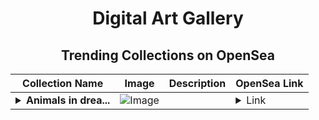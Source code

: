 <div align="center">

# Digital Art Gallery

## Trending Collections on OpenSea

| Collection Name                       | Image                                                                                     | Description                       | OpenSea Link                                                                                          |
|---------------------------------------|-------------------------------------------------------------------------------------------|-----------------------------------|--------------------------------------------------------------------------------------------------------|
| **<details><summary>Animals in drea...</summary>Animals in dreams</details>** | ![Image](https://i.seadn.io/s/raw/files/b0522fb867c5b3f8ae446e4360dd3fdc.png?w=500&auto=format?w=200&auto=format) |  | <details><summary>Link</summary>[Animals in dreams](https://opensea.io/collection/animals-in-dreams-150)</details> |

</div>